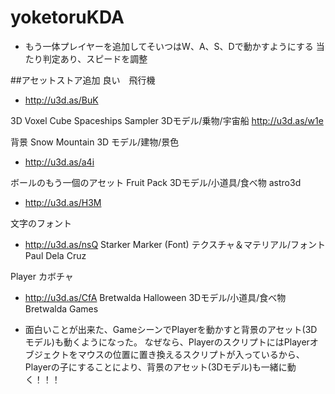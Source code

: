 # yoketoruKDA

 - もう一体プレイヤーを追加してそいつはW、A、S、Dで動かすようにする
当たり判定あり、スピードを調整



##アセットストア追加
良い　飛行機
 - http://u3d.as/BuK

3D Voxel Cube Spaceships Sampler
3Dモデル/乗物/宇宙船
http://u3d.as/w1e

背景
Snow Mountain
3D モデル/建物/景色
 - http://u3d.as/a4i

ボールのもう一個のアセット
Fruit Pack
3Dモデル/小道具/食べ物
astro3d
 - http://u3d.as/H3M

文字のフォント
 - http://u3d.as/nsQ
Starker Marker (Font)
テクスチャ＆マテリアル/フォント
Paul Dela Cruz


Player カボチャ
 - http://u3d.as/CfA
Bretwalda Halloween
3Dモデル/小道具/食べ物
Bretwalda Games


 - 面白いことが出来た、GameシーンでPlayerを動かすと背景のアセット(3Dモデル)も動くようになった。
   なぜなら、PlayerのスクリプトにはPlayerオブジェクトをマウスの位置に置き換えるスクリプトが入っているから、
   Playerの子にすることにより、背景のアセット(3Dモデル)も一緒に動く！！！



